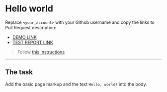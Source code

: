 # Hello world
Replace `<your_account>` with your Github username and copy the links to Pull Request description:
- [DEMO LINK](https://OleksiiBlezniuk.github.io/layout_hello-world/)
- [TEST REPORT LINK](https://OleksiiBlezniuk.github.io/layout_hello-world/report/html_report/)

> Follow [this instructions](https://github.com/mate-academy/layout_task-guideline#how-to-solve-the-layout-tasks-on-github)
___

## The task 
Add the basic page markup and the text `Hello, world!` into the body.
